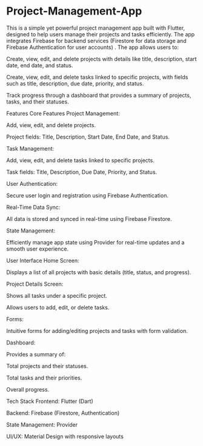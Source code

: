 # Project-Management-App
This is a simple yet powerful project management app built with Flutter, designed to help users manage their projects and tasks efficiently. The app integrates Firebase for backend services (Firestore for data storage and Firebase Authentication for user accounts) .
The app allows users to:

Create, view, edit, and delete projects with details like title, description, start date, end date, and status.

Create, view, edit, and delete tasks linked to specific projects, with fields such as title, description, due date, priority, and status.

Track progress through a dashboard that provides a summary of projects, tasks, and their statuses.

Features
Core Features
Project Management:

Add, view, edit, and delete projects.

Project fields: Title, Description, Start Date, End Date, and Status.

Task Management:

Add, view, edit, and delete tasks linked to specific projects.

Task fields: Title, Description, Due Date, Priority, and Status.

User Authentication:

Secure user login and registration using Firebase Authentication.

Real-Time Data Sync:

All data is stored and synced in real-time using Firebase Firestore.

State Management:

Efficiently manage app state using Provider for real-time updates and a smooth user experience.

User Interface
Home Screen:

Displays a list of all projects with basic details (title, status, and progress).

Project Details Screen:

Shows all tasks under a specific project.

Allows users to add, edit, or delete tasks.

Forms:

Intuitive forms for adding/editing projects and tasks with form validation.

Dashboard:

Provides a summary of:

Total projects and their statuses.

Total tasks and their priorities.

Overall progress.

Tech Stack
Frontend: Flutter (Dart)

Backend: Firebase (Firestore, Authentication)

State Management: Provider

UI/UX: Material Design with responsive layouts

